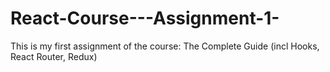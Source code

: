# React-Course---Assignment-1-
This is my first assignment of the course: The Complete Guide (incl Hooks, React Router, Redux)

